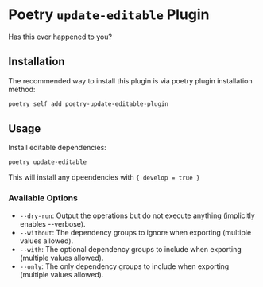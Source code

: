 # Poetry `update-editable` Plugin

Has this ever happened to you?


## Installation

The recommended way to install this plugin is via poetry plugin installation method:

```bash
poetry self add poetry-update-editable-plugin
```

## Usage

Install editable dependencies:

```bash
poetry update-editable
```

This will install any dpeendencies with `{ develop = true }`

### Available Options

* `--dry-run`: Output the operations but do not execute anything (implicitly enables --verbose).
* `--without`: The dependency groups to ignore when exporting (multiple values allowed).
* `--with`: The optional dependency groups to include when exporting (multiple values allowed).
* `--only`: The only dependency groups to include when exporting (multiple values allowed).
